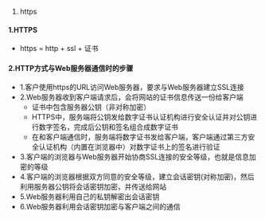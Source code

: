 1. https



#### 1.HTTPS

- https = http + ssl + 证书 

#### 2.HTTP方式与Web服务器通信时的步骤

- 1.客户使用https的URL访问Web服务器，要求与Web服务器建立SSL连接
- 2.Web服务器收到客户端请求后，会将网站的证书信息传送一份给客户端
  - 证书中包含服务器公钥（非对称加密）
  - HTTPS中，服务端将公钥发给数字证书认证机构进行安全认证并对公钥进行数字签名，完成后公钥和签名组合成数字证书
  - 在和客户端通信时，服务端将数字证书发给客户端，客户端通过第三方安全认证机构（内置在浏览器中）对数字证书上的签名进行验证
- 3.客户端的浏览器与Web服务器开始协商SSL连接的安全等级，也就是信息加密的等级
- 4.客户端的浏览器根据双方同意的安全等级，建立会话密钥(对称加密)，然后利用服务器公钥将会话密钥加密，并传送给网站
- 5.Web服务器利用自己的私钥解密出会话密钥
- 6.Web服务器利用会话密钥加密与客户端之间的通信



